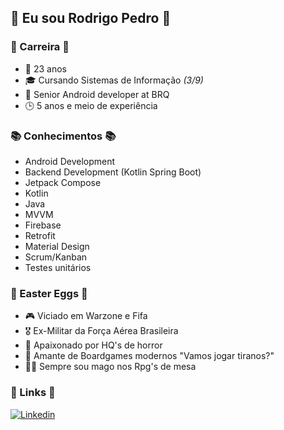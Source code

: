 ## 🤘 Eu sou **Rodrigo Pedro** 🤘 
### 👔 Carreira 👔
- 📅 23 anos
- 🎓 Cursando Sistemas de Informação *(3/9)*
- 📱 Senior Android developer at BRQ
- 🕒 5 anos e meio de experiência 

### 📚 Conhecimentos 📚
- Android Development
- Backend Development (Kotlin Spring Boot)
- Jetpack Compose
- Kotlin
- Java
- MVVM
- Firebase
- Retrofit
- Material Design
- Scrum/Kanban
- Testes unitários

### 🥚 Easter Eggs 🥚
- 🎮 Viciado em Warzone e Fifa
- 🎖️ Ex-Militar da Força Aérea Brasileira
- 👹 Apaixonado por HQ's de horror
- 🎲 Amante de Boardgames modernos "Vamos jogar tiranos?"
- 🧙‍♂️ Sempre sou mago nos Rpg's de mesa 

### 🚩 Links 🚩
[![Linkedin](https://img.shields.io/badge/LinkedIn-0077B5?style=for-the-badge&logo=linkedin&logoColor=white)](https://www.linkedin.com/in/rodrigopedro81/)
